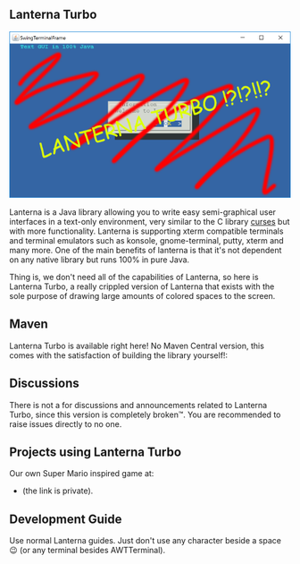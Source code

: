 Lanterna Turbo
---

![Lanterna screenshot](https://github.com/ricardoramo-s/LanternaTurbo/blob/main/lanternaturbo.png)

Lanterna is a Java library allowing you to write easy semi-graphical user interfaces in a text-only environment,
very similar to the C library [curses](http://en.wikipedia.org/wiki/Curses_(programming_library)) but with more functionality.
Lanterna is supporting xterm compatible terminals and terminal emulators such as konsole, gnome-terminal, putty, xterm and many more.
One of the main benefits of lanterna is that it's not dependent on any native library but runs 100% in pure Java.

Thing is, we don't need all of the capabilities of Lanterna, so here is Lanterna Turbo, a really crippled version of Lanterna that exists with the sole purpose of drawing large amounts of colored spaces to the screen.

Maven
---

Lanterna Turbo is available right here! No Maven Central version, this comes with the satisfaction of building the library yourself!:


Discussions
---
There is not a for discussions and announcements related to Lanterna Turbo, since this version is completely broken™.
You are recommended to raise issues directly to no one.


Projects using Lanterna Turbo
---
Our own Super Mario inspired game at:
 * (the link is private).


Development Guide
---
Use normal Lanterna guides. Just don't use any character beside a space 😉 (or any terminal besides AWTTerminal).
